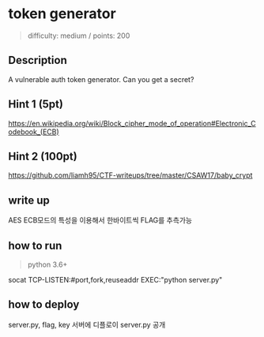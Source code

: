 # token generator

> difficulty: medium / points: 200

## Description

A vulnerable auth token generator. Can you get a secret?

## Hint 1 (5pt)

https://en.wikipedia.org/wiki/Block_cipher_mode_of_operation#Electronic_Codebook_(ECB)

## Hint 2 (100pt)

https://github.com/liamh95/CTF-writeups/tree/master/CSAW17/baby_crypt

## write up

AES ECB모드의 특성을 이용해서 한바이트씩 FLAG를 추측가능

## how to run

> python 3.6+

socat TCP-LISTEN:#port,fork,reuseaddr EXEC:"python server.py"

## how to deploy

server.py, flag, key 서버에 디플로이
server.py 공개
